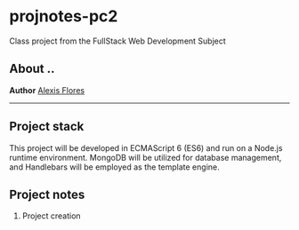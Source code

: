 # projnotes-pc2
Class project from the FullStack Web Development Subject

## About ..
**Author** [Alexis Flores]()

---

## Project stack
This project will be developed in ECMAScript 6 (ES6) and run on a Node.js runtime environment. MongoDB will be utilized for database management, and Handlebars will be employed as the template engine.

## Project notes 
1. Project creation